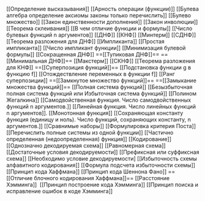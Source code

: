 [[Определение высказывания]]
[[Арность операции (функции)]]
[[Булева алгебра определение  аксиомы законы только перечислить]]
[[Булево множество]]
[[Закон единственности дополнения]]
[[Закон инволюции]]
[[Теорема склеивания]]
[[В чем отличие функции и формулы]]
[[Число булевых функций n аргументов]]
[[ДНФ]]
[[КНФ]]
[[Минтерм]]
[[СДНФ]]
[[Теорема разложения для ДНФ]]
[[Импликанта]]
[[Простая импликанта]]
[[Число импликант функции]]
[[Минимизация булевой формулы]]
[[Сокращенная ДНФ]]
==[[Тупиковая ДНФ]]==
==[[Минимальная ДНФ]]==
[[Макстерм]]
[[СКНФ]]
[[Теорема разложения для КНФ]]
==[[Суперпозиция функций]]==
[[Подстановка функции g в функцию f]]
[[Отождествление переменных в функции f]]
[[Ранг суперпозиции]]
==[[Замкнутое множество функций]]==
==[[Замыкание множества функций]]==
[[Полная система функций]]
[[Безызбыточная полная система функций или Избыточная система функций]]
[[Полином Жегалкина]]
[[Самодвойственная функция. Число самодвойственных функций n аргументов.]]
[[Линейная функция. Число линейных функций n аргументов]].
[[Монотонная функция]]
[[Сохраняющая константу функция (единицу и ноль). Число функций, сохраняющих константу,  n аргументов.]]
[[Сравнимые наборы]]
[[Формулировка критерия Поста]]
[[Перечислить полные системы из одной функции]]
[[Частично определенная (недоопределенная) функция]]
[[Кодирование]] 
[[Однозначно декодируемая схема]]
[[Равномерная схема]]
[[Достаточные условия декодируемости]]
[[Префиксная или суффиксная схема]]
[[Необходимо условие декодируемости]
[[Избыточность схемы алфавитного кодирования]]
[[Формула подсчета избыточности схемы]]
[[Принцип кода Хаффмана]]
[[Принцип кода Шеннона  Фано]]
==[[Отличие блочного кодирования Хаффмана]]==
[[Расстояние Хэмминга]] 
[[Принцип построение кода Хэмминга]]
[[Принцип поиска и исправление ошибок в коде Хэмминга]]